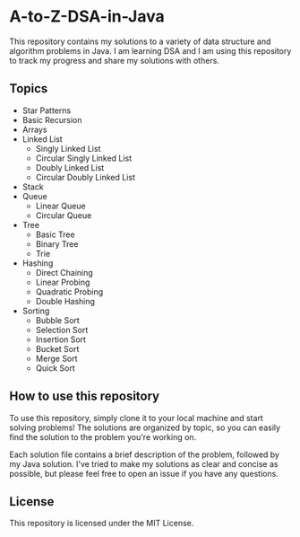 # A-to-Z-DSA-in-Java

This repository contains my solutions to a variety of data structure and algorithm problems in Java. I am learning DSA and I am using this repository to track my progress and share my solutions with others.

## Topics
* Star Patterns
* Basic Recursion
* Arrays  
* Linked List
    * Singly Linked List
    * Circular Singly Linked List
    * Doubly Linked List
    * Circular Doubly Linked List
* Stack
* Queue
   * Linear Queue
   * Circular Queue 
* Tree
   * Basic Tree
   * Binary Tree
   * Trie
* Hashing
   * Direct Chaining
   * Linear Probing
   * Quadratic Probing
   * Double Hashing
* Sorting
   * Bubble Sort 
   * Selection Sort 
   * Insertion Sort
   * Bucket Sort
   * Merge Sort
   * Quick Sort

## How to use this repository

To use this repository, simply clone it to your local machine and start solving problems! The solutions are organized by topic, so you can easily find the solution to the problem you're working on.

Each solution file contains a brief description of the problem, followed by my Java solution. I've tried to make my solutions as clear and concise as possible, but please feel free to open an issue if you have any questions.

## License

This repository is licensed under the MIT License.
